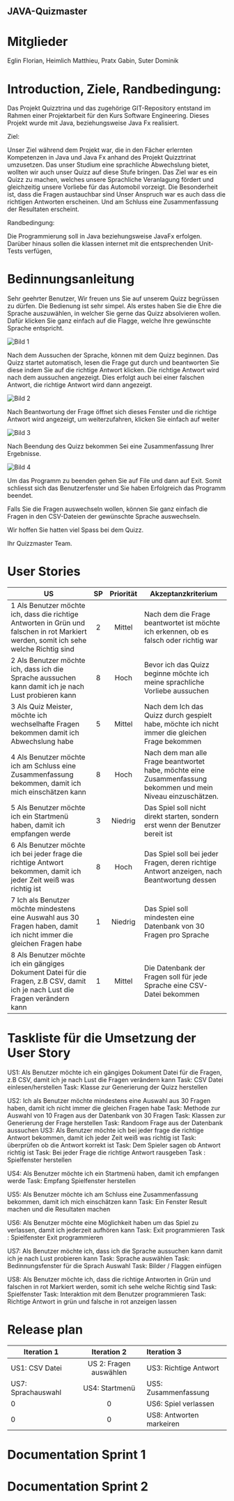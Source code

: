 ## JAVA-Quizmaster



# Mitglieder

Eglin Florian, Heimlich Matthieu, Pratx Gabin, Suter Dominik


# Introduction, Ziele, Randbedingung:

Das Projekt  Quizztrina und das zugehörige GIT-Repository entstand im Rahmen einer Projektarbeit für den Kurs Software Engineering.
Dieses Projekt wurde mit Java, beziehungsweise Java Fx realisiert.

Ziel:

Unser Ziel während dem Projekt war, die in den Fächer erlernten Kompetenzen in Java und Java Fx anhand des Projekt Quizztrinat umzusetzen. Das unser Studium eine sprachliche Abwechslung bietet, wollten wir auch unser Quizz auf diese Stufe bringen.
Das Ziel war es ein Quizz zu machen, welches unsere Sprachliche Veranlagung fördert und gleichzeitig unsere Vorliebe für das Automobil vorzeigt. Die Besonderheit ist, dass die Fragen austauchbar sind
Unser Anspruch war es auch dass die richtigen Antworten erscheinen. Und am Schluss eine Zusammenfassung der Resultaten erscheint.

Randbedingung:

Die Programmierung soll in Java beziehungsweise JavaFx erfolgen. Darüber hinaus sollen die klassen internet mit die entsprechenden Unit-Tests verfügen, 





# Bedinnungsanleitung

Sehr geehrter Benutzer,
Wir freuen uns Sie auf unserem Quizz begrüssen zu dürfen.  Die Bedienung ist sehr simpel. 
Als erstes haben Sie die Ehre die Sprache auszuwählen, in welcher Sie gerne das Quizz absolvieren wollen. Dafür klicken Sie ganz einfach auf die Flagge, welche Ihre gewünschte Sprache entspricht.


<img src="https://github.com/eglinflo/javaproject/blob/master/Bild1.PNG" alt="Bild 1" />


Nach dem Aussuchen der Sprache, können mit dem Quizz beginnen. Das Quizz startet automatisch, lesen die Frage gut durch und beantworten Sie diese indem Sie auf die richtige Antwort klicken. Die richtige Antwort wird nach dem aussuchen angezeigt.  Dies erfolgt auch bei einer falschen Antwort, die richtige Antwort wird dann angezeigt.

<img src="https://github.com/eglinflo/javaproject/blob/master/Capture_Question.PNG" alt="Bild 2" />

Nach Beantwortung der Frage öffnet sich dieses Fenster und die richtige Antwort wird angezeigt, um weiterzufahren, klicken Sie einfach auf weiter

<img src="https://github.com/eglinflo/javaproject/blob/master/Correct_answer.PNG" alt="Bild 3" />

Nach Beendung des Quizz bekommen Sei eine Zusammenfassung Ihrer Ergebnisse.

<img src="https://github.com/eglinflo/javaproject/blob/master/Screen_%20Result.PNG" alt="Bild 4" />

Um das Programm zu beenden gehen Sie auf File und dann auf Exit. Somit schliesst sich das Benutzerfenster und Sie haben Erfolgreich das Programm beendet.

Falls Sie die Fragen auswechseln wollen, können Sie ganz einfach die Fragen in den CSV-Dateien  der gewünschte Sprache  auswechseln.

Wir hoffen Sie hatten viel Spass bei dem Quizz.

Ihr Quizzmaster Team.




# User Stories
US  |SP | Priorität | Akzeptanzkriterium 
----|:---:|:-----------:|-------------------
1  Als Benutzer möchte ich, dass die richtige Antworten in Grün und falschen in rot Markiert werden, somit ich sehe welche Richtig sind| 2 | Mittel | Nach dem die Frage beantwortet ist möchte ich erkennen, ob es falsch oder richtig war
2 Als Benutzer möchte ich, dass ich die Sprache aussuchen kann damit ich je nach Lust probieren kann | 8 | Hoch | Bevor ich das Quizz beginne möchte ich meine sprachliche Vorliebe aussuchen
3  Als Quiz Meister, möchte ich wechselhafte Fragen bekommen damit ich Abwechslung habe | 5 | Mittel | Nach dem Ich das Quizz durch gespielt habe, möchte ich nicht immer die gleichen Frage bekommen
4 Als Benutzer möchte ich am Schluss eine Zusammenfassung bekommen, damit ich mich einschätzen kann | 8 | Hoch | Nach dem man alle Frage beantwortet habe, möchte eine Zusammenfassung bekommen und mein Niveau einzuschätzen.
5 Als Benutzer möchte ich ein Startmenü haben, damit ich empfangen werde | 3 | Niedrig | Das Spiel soll nicht direkt starten, sondern erst wenn der Benutzer bereit ist
6 Als Benutzer möchte ich bei jeder frage die richtige Antwort bekommen, damit ich jeder Zeit weiß was richtig ist | 8 | Hoch | Das Spiel soll bei jeder  Fragen, deren richtige Antwort anzeigen, nach Beantwortung dessen
7  Ich als Benutzer möchte mindestens eine Auswahl aus 30 Fragen haben, damit ich nicht immer die gleichen Fragen habe | 1 | Niedrig | Das Spiel soll mindesten eine Datenbank von 30 Fragen pro Sprache
8 Als Benutzer möchte ich ein gängiges Dokument Datei für die Fragen, z.B CSV, damit ich je nach Lust die Fragen verändern kann | 1 | Mittel | Die Datenbank der Fragen soll für jede Sprache eine CSV-Datei bekommen

# Taskliste für die Umsetzung der User Story

US1: Als Benutzer möchte ich ein gängiges Dokument Datei für die Fragen, z.B CSV, damit ich je nach Lust die Fragen verändern kann
	Task:  CSV Datei einlesen/herstellen
	Task: Klasse zur Generierung der Quizz herstellen

US2:  Ich als Benutzer möchte mindestens eine Auswahl aus 30 Fragen haben, damit ich nicht immer die gleichen Fragen habe
	Task: Methode zur Auswahl von 10 Fragen  aus der Datenbank von 30 Fragen
	Task: Klassen zur Generierung der Frage herstellen
	Task: Randoom  Frage aus der Datenbank aussuchen
US3: Als Benutzer möchte ich bei jeder frage die richtige Antwort bekommen, damit ich jeder Zeit weiß was richtig ist
	Task: überprüfen ob die Antwort korrekt ist
	Task: Dem Spieler sagen ob Antwort richtig ist
	Task: Bei jeder Frage die richtige Antwort rausgeben
	Task : Spielfenster herstellen

US4: Als Benutzer möchte ich ein Startmenü haben, damit ich empfangen werde
	Task: Empfang Spielfenster herstellen

US5: Als Benutzer möchte ich am Schluss eine Zusammenfassung bekommen, damit ich mich einschätzen kann
	Task: Ein Fenster Result machen und  die Resultaten machen

US6: Als Benutzer möchte eine Möglichkeit haben um das Spiel zu verlassen, damit ich jederzeit aufhören kann
	Task:  Exit programmieren
	Task : Spielfenster Exit programmieren

US7: Als Benutzer möchte ich, dass ich die Sprache aussuchen kann damit ich je nach Lust probieren kann
	Task: Sprache auswählen
	Task: Bedinnungsfenster für die Sprach Auswahl
	Task: Bilder / Flaggen einfügen

US8: Als Benutzer möchte ich, dass die richtige Antworten in Grün und falschen in rot Markiert werden, somit ich sehe welche Richtig sind
	Task: Spielfenster
	Task: Interaktion mit dem Benutzer programmieren
	Task:  Richtige Antwort in grün und falsche in rot anzeigen lassen


 


# Release plan
Iteration 1  | Iteration 2 | Iteration 3  
-------------|:-----------:|:-----------
US1: CSV Datei | US 2: Fragen auswählen | US3: Richtige Antwort
US7: Sprachauswahl | US4: Startmenü | US5: Zusammenfassung
 0 | 0 | US6: Spiel verlassen
 0 | 0 | US8: Antworten markeiren


# Documentation Sprint 1


# Documentation Sprint 2
